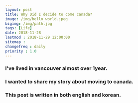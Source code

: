 ```yaml
---
layout: post
title: Why Did I decide to come canada?
image: /img/hello_world.jpeg
bigimg: /img/path.jpg
tags: [Life]
date: 2018-11-28
lastmod : 2018-11-29 12:00:00
sitemap :
changefreq : daily
priority : 1.0
---
```

### I've lived in vancouver almost over 1year.
### I wanted to share my story about moving to canada.
### This post is written in both english and korean.



